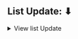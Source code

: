## List Update: ⬇︎

<details> 
  <summary>View list Update</summary>
	
Update 12 Jul 2024 Reduce size background Package adated for old macOS
Update 12 Jul 2024 Update ButtonBox background Packag
Update 11 Jul 2024 Update StatusBarApp, change background Package
Update 16 Jan 2024  List Support adapter in Readme
Update 02 July 2023  Change Background program
Update 15 Dec 2022 Moove Helper
Update 13 Dec 2022 Update 13 Dec 2022 Fix Uninstall Utility
Update 02 Nov 2022 No more need Agents and Deamon
Update 16 Oct 2022 Adapted for latest macOS
Update 12 June 2022 Add support macOS Ventura 13
Update 01 March 2022 Add Portuguese language credit : @erikadeolima
Update 08 Jan 2022 Open StatusBarApp before reboot
Update 31 Dec 2021 remove spam uninstall script
Update 14 Dec 2021 support page.html inside the program, StatusBarApp open after reboot
Update 11 Dec 2021 support page.html
Update 30 Oct 2021 strip and sign nib with Xcode
Update 15 Sept 2021 Release V8 adapt for latest macOS Big Sur 11
Update 15 august 2021 . Check SIP status
![SIP Status](https://user-images.githubusercontent.com/6248794/139541856-6eca3646-50a8-4a2f-9808-1d77f68dd423.png)
Update 26 july 2021 . Check box Auto start
Update 29 Nov 2020 Using a blue WIFI icon but similar to Big Sur
![Capture d’écran, Light](https://user-images.githubusercontent.com/6248794/100558078-c7896000-327a-11eb-9f28-d81df4c79e24.png)
![Capture d’écran, dark](https://user-images.githubusercontent.com/6248794/100558082-cb1ce700-327a-11eb-9a53-9c505b2432c2.png)

</details>


